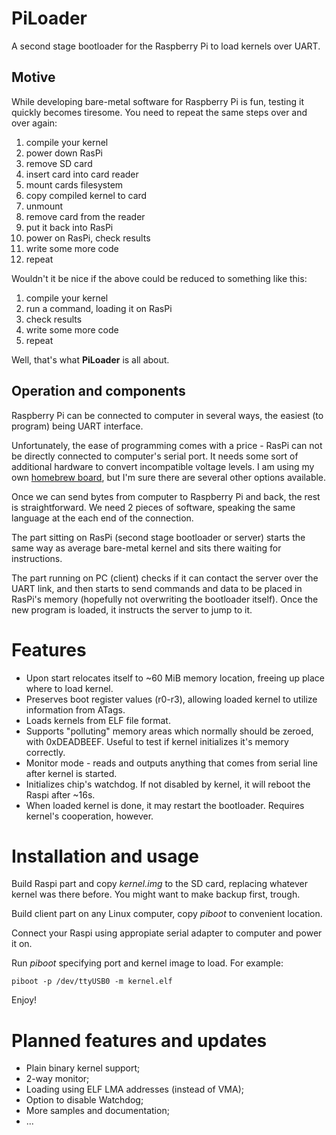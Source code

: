 PiLoader
========

A second stage bootloader for the Raspberry Pi to load kernels over UART.

Motive
------
While developing bare-metal software for Raspberry Pi is fun, testing it quickly becomes tiresome.
You need to repeat the same steps over and over again:

1. compile your kernel
2. power down RasPi
3. remove SD card
4. insert card into card reader
5. mount cards filesystem
6. copy compiled kernel to card
7. unmount
8. remove card from the reader
9. put it back into RasPi
10. power on RasPi, check results
11. write some more code
12. repeat

Wouldn't it be nice if the above could be reduced to something like this:

1. compile your kernel
2. run a command, loading it on RasPi
3. check results
4. write some more code
5. repeat

Well, that's what **PiLoader** is all about.


Operation and components
------------------------
Raspberry Pi can be connected to computer in several ways, the easiest (to program) being UART
interface.

Unfortunately, the ease of programming comes with a price - RasPi can not be directly connected
to computer's serial port. It needs some sort of additional hardware to convert incompatible 
voltage levels. I am using my own [homebrew board](http://velkoraspi.blogspot.com/2012/08/building-serial-add-on-board-part-3.html), but I'm sure there are several other options available. 

Once we can send bytes from computer to Raspberry Pi and back, the rest is straightforward. We need 2 pieces of software, speaking the same language at the each end of the connection.

The part sitting on RasPi (second stage bootloader or server) starts the same way as average bare-metal kernel
and sits there waiting for instructions.

The part running on PC (client) checks if it can contact the server over the UART link, and then starts to send
commands and data to be placed in RasPi's memory (hopefully not overwriting the bootloader itself). Once the new
program is loaded, it instructs the server to jump to it.



Features
========

* Upon start relocates itself to ~60 MiB memory location, freeing up place where to load kernel.
* Preserves boot register values (r0-r3), allowing loaded kernel to utilize information from ATags.
* Loads kernels from ELF file format. 
* Supports "polluting" memory areas which normally should be zeroed, with 0xDEADBEEF. Useful to test
  if kernel initializes it's memory correctly.
* Monitor mode - reads and outputs anything that comes from serial line after kernel is started.
* Initializes chip's watchdog. If not disabled by kernel, it will reboot the Raspi after ~16s.
* When loaded kernel is done, it may restart the bootloader. Requires kernel's cooperation, however.


Installation and usage
======================

Build Raspi part and copy *kernel.img* to the SD card, replacing whatever kernel was there before. You 
might want to make backup first, trough.

Build client part on any Linux computer, copy *piboot* to convenient location.

Connect your Raspi using appropiate serial adapter to computer and power it on.

Run *piboot* specifying port and kernel image to load. For example:

    piboot -p /dev/ttyUSB0 -m kernel.elf

Enjoy!



Planned features and updates
============================
* Plain binary kernel support;
* 2-way monitor;
* Loading using ELF LMA addresses (instead of VMA);
* Option to disable Watchdog;
* More samples and documentation;
* ...